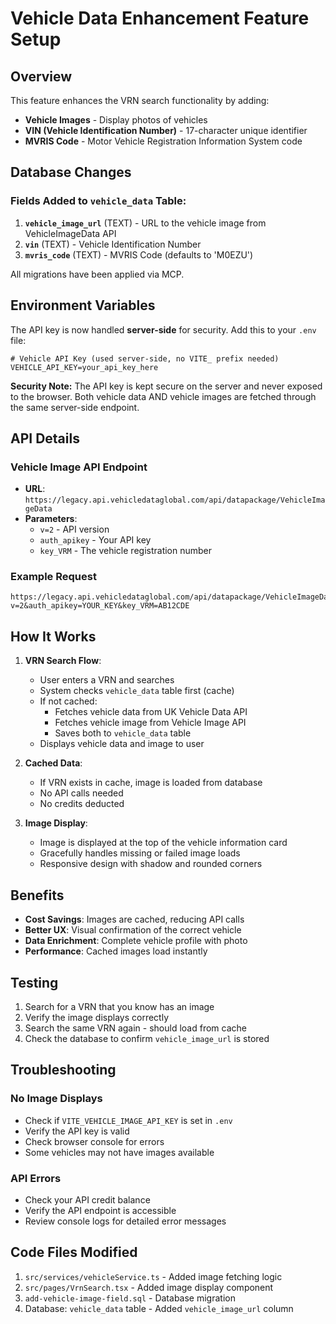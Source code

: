 # Vehicle Data Enhancement Feature Setup

## Overview
This feature enhances the VRN search functionality by adding:
- **Vehicle Images** - Display photos of vehicles
- **VIN (Vehicle Identification Number)** - 17-character unique identifier
- **MVRIS Code** - Motor Vehicle Registration Information System code

## Database Changes

### Fields Added to `vehicle_data` Table:
1. **`vehicle_image_url`** (TEXT) - URL to the vehicle image from VehicleImageData API
2. **`vin`** (TEXT) - Vehicle Identification Number 
3. **`mvris_code`** (TEXT) - MVRIS Code (defaults to 'M0EZU')

All migrations have been applied via MCP.

## Environment Variables

The API key is now handled **server-side** for security. Add this to your `.env` file:

```env
# Vehicle API Key (used server-side, no VITE_ prefix needed)
VEHICLE_API_KEY=your_api_key_here
```

**Security Note:** The API key is kept secure on the server and never exposed to the browser. Both vehicle data AND vehicle images are fetched through the same server-side endpoint.

## API Details

### Vehicle Image API Endpoint
- **URL**: `https://legacy.api.vehicledataglobal.com/api/datapackage/VehicleImageData`
- **Parameters**:
  - `v=2` - API version
  - `auth_apikey` - Your API key
  - `key_VRM` - The vehicle registration number

### Example Request
```
https://legacy.api.vehicledataglobal.com/api/datapackage/VehicleImageData?v=2&auth_apikey=YOUR_KEY&key_VRM=AB12CDE
```

## How It Works

1. **VRN Search Flow**:
   - User enters a VRN and searches
   - System checks `vehicle_data` table first (cache)
   - If not cached:
     - Fetches vehicle data from UK Vehicle Data API
     - Fetches vehicle image from Vehicle Image API
     - Saves both to `vehicle_data` table
   - Displays vehicle data and image to user

2. **Cached Data**:
   - If VRN exists in cache, image is loaded from database
   - No API calls needed
   - No credits deducted

3. **Image Display**:
   - Image is displayed at the top of the vehicle information card
   - Gracefully handles missing or failed image loads
   - Responsive design with shadow and rounded corners

## Benefits

- **Cost Savings**: Images are cached, reducing API calls
- **Better UX**: Visual confirmation of the correct vehicle
- **Data Enrichment**: Complete vehicle profile with photo
- **Performance**: Cached images load instantly

## Testing

1. Search for a VRN that you know has an image
2. Verify the image displays correctly
3. Search the same VRN again - should load from cache
4. Check the database to confirm `vehicle_image_url` is stored

## Troubleshooting

### No Image Displays
- Check if `VITE_VEHICLE_IMAGE_API_KEY` is set in `.env`
- Verify the API key is valid
- Check browser console for errors
- Some vehicles may not have images available

### API Errors
- Check your API credit balance
- Verify the API endpoint is accessible
- Review console logs for detailed error messages

## Code Files Modified

1. `src/services/vehicleService.ts` - Added image fetching logic
2. `src/pages/VrnSearch.tsx` - Added image display component
3. `add-vehicle-image-field.sql` - Database migration
4. Database: `vehicle_data` table - Added `vehicle_image_url` column

